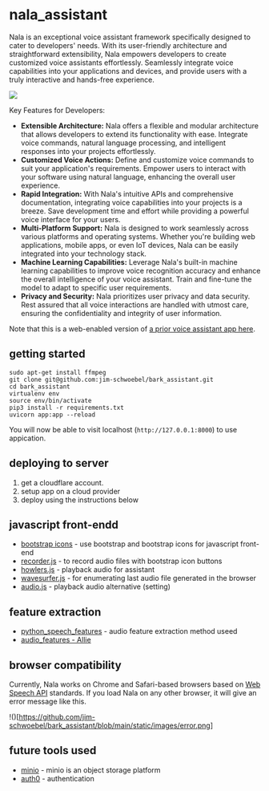 # nala_assistant

Nala is an exceptional voice assistant framework specifically designed to cater to developers' needs. With its user-friendly architecture and straightforward extensibility, Nala empowers developers to create customized voice assistants effortlessly. Seamlessly integrate voice capabilities into your applications and devices, and provide users with a truly interactive and hands-free experience.

![](https://media.giphy.com/media/VDzVG8lvNRufu/giphy.gif)

Key Features for Developers:

- **Extensible Architecture:** Nala offers a flexible and modular architecture that allows developers to extend its functionality with ease. Integrate voice commands, natural language processing, and intelligent responses into your projects effortlessly.
- **Customized Voice Actions:** Define and customize voice commands to suit your application's requirements. Empower users to interact with your software using natural language, enhancing the overall user experience.
- **Rapid Integration:** With Nala's intuitive APIs and comprehensive documentation, integrating voice capabilities into your projects is a breeze. Save development time and effort while providing a powerful voice interface for your users.
- **Multi-Platform Support:** Nala is designed to work seamlessly across various platforms and operating systems. Whether you're building web applications, mobile apps, or even IoT devices, Nala can be easily integrated into your technology stack.
- **Machine Learning Capabilities:** Leverage Nala's built-in machine learning capabilities to improve voice recognition accuracy and enhance the overall intelligence of your voice assistant. Train and fine-tune the model to adapt to specific user requirements.
- **Privacy and Security:** Nala prioritizes user privacy and data security. Rest assured that all voice interactions are handled with utmost care, ensuring the confidentiality and integrity of user information.

Note that this is a web-enabled version of [a prior voice assistant app here](https://github.com/jim-schwoebel/nala).

## getting started

```
sudo apt-get install ffmpeg
git clone git@github.com:jim-schwoebel/bark_assistant.git
cd bark_assistant
virtualenv env 
source env/bin/activate
pip3 install -r requirements.txt
uvicorn app:app --reload
```

You will now be able to visit localhost (`http://127.0.0.1:8000`) to use appication.

## deploying to server
1. get a cloudflare account.
2. setup app on a cloud provider 
3. deploy using the instructions below

## javascript front-endd 
- [bootstrap icons](https://icons.getbootstrap.com/) - use bootstrap and bootstrap icons for javascript front-end
- [recorder.js](https://github.com/mattdiamond/Recorderjs) - to record audio files with bootstrap icon buttons
- [howlers.js](https://github.com/goldfire/howler.js) - playback audio for assistant
- [wavesurfer.js](https://wavesurfer-js.org/) - for enumerating last audio file generated in the browser
- [audio.js](http://kolber.github.io/audiojs/) - playback audio alternative (setting)

## feature extraction
- [python_speech_features](https://github.com/jim-schwoebel/allie/blob/master/features/audio_features/pspeech_features.py) - audio feature extraction method useed
- [audio_features - Allie](https://github.com/jim-schwoebel/allie/tree/master/features/audio_features)

## browser compatibility
Currently, Nala works on Chrome and Safari-based browsers based on [Web Speech API](https://developer.mozilla.org/en-US/docs/Web/API/Web_Speech_API/Using_the_Web_Speech_API#javascript) standards. If you load Nala on any other browser, it will give an error message like this.

!()[https://github.com/jim-schwoebel/bark_assistant/blob/main/static/images/error.png]

## future tools used
- [minio](https://github.com/minio/minio) - minio is an object storage platform
- [auth0](https://github.com/auth0) - authentication
